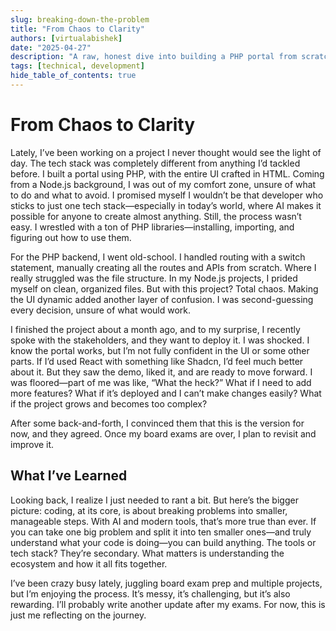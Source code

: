 ```yaml
---
slug: breaking-down-the-problem
title: "From Chaos to Clarity"
authors: [virtualabishek]
date: "2025-04-27"
description: "A raw, honest dive into building a PHP portal from scratch, grappling with a new tech stack, and learning to embrace the mess of coding."
tags: [technical, development]
hide_table_of_contents: true
---
```


# From Chaos to Clarity

Lately, I’ve been working on a project I never thought would see the light of day. The tech stack was completely different from anything I’d tackled before. I built a portal using PHP, with the entire UI crafted in HTML. Coming from a Node.js background, I was out of my comfort zone, unsure of what to do and what to avoid. I promised myself I wouldn’t be that developer who sticks to just one tech stack—especially in today’s world, where AI makes it possible for anyone to create almost anything. Still, the process wasn’t easy. I wrestled with a ton of PHP libraries—installing, importing, and figuring out how to use them.

For the PHP backend, I went old-school. I handled routing with a switch statement, manually creating all the routes and APIs from scratch. Where I really struggled was the file structure. In my Node.js projects, I prided myself on clean, organized files. But with this project? Total chaos. Making the UI dynamic added another layer of confusion. I was second-guessing every decision, unsure of what would work.

I finished the project about a month ago, and to my surprise, I recently spoke with the stakeholders, and they want to deploy it. I was shocked. I know the portal works, but I’m not fully confident in the UI or some other parts. If I’d used React with something like Shadcn, I’d feel much better about it. But they saw the demo, liked it, and are ready to move forward. I was floored—part of me was like, “What the heck?” What if I need to add more features? What if it’s deployed and I can’t make changes easily? What if the project grows and becomes too complex?

After some back-and-forth, I convinced them that this is the version for now, and they agreed. Once my board exams are over, I plan to revisit and improve it.

## What I’ve Learned

Looking back, I realize I just needed to rant a bit. But here’s the bigger picture: coding, at its core, is about breaking problems into smaller, manageable steps. With AI and modern tools, that’s more true than ever. If you can take one big problem and split it into ten smaller ones—and truly understand what your code is doing—you can build anything. The tools or tech stack? They’re secondary. What matters is understanding the ecosystem and how it all fits together.

I’ve been crazy busy lately, juggling board exam prep and multiple projects, but I’m enjoying the process. It’s messy, it’s challenging, but it’s also rewarding. I’ll probably write another update after my exams. For now, this is just me reflecting on the journey.

